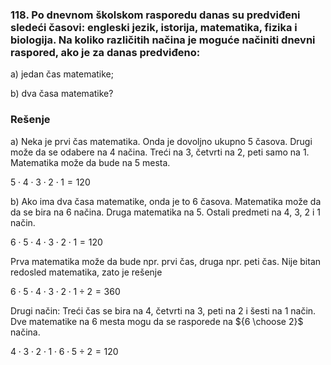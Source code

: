 ### 118. Po dnevnom školskom rasporedu danas su predviđeni sledeći časovi: engleski jezik, istorija, matematika, fizika i biologija. Na koliko različitih načina je moguće načiniti dnevni raspored, ako je za danas predviđeno:

a) jedan čas matematike; 

b) dva časa matematike?

### Rešenje

a) Neka je prvi čas matematika. Onda je dovoljno ukupno 5 časova. Drugi može da se odabere na 4 načina. Treći na 3, četvrti na 2, peti samo na 1. Matematika može da bude na 5 mesta.

$5 \cdot 4 \cdot 3 \cdot 2 \cdot 1 = 120$  

b) Ako ima dva časa matematike, onda je to 6 časova. Matematika može da da se bira na 6 načina. Druga matematika na 5. Ostali predmeti na 4, 3, 2 i 1 način. 

$6 \cdot 5 \cdot 4 \cdot 3 \cdot 2 \cdot 1 = 120$

Prva matematika može da bude npr. prvi čas, druga npr. peti čas. Nije bitan redosled matematika, zato je rešenje

$6 \cdot 5 \cdot 4 \cdot 3 \cdot 2 \cdot 1 \div 2 = 360$

Drugi način: Treći čas se bira na 4, četvrti na 3, peti na 2 i šesti na 1 način. Dve matematike na 6 mesta mogu da se rasporede na ${6 \choose 2}$ načina.

$4 \cdot 3 \cdot 2 \cdot 1 \cdot 6 \cdot 5 \div 2 = 120$